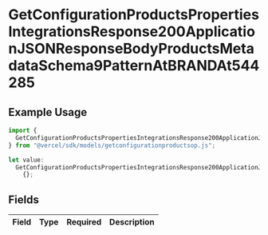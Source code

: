 # GetConfigurationProductsPropertiesIntegrationsResponse200ApplicationJSONResponseBodyProductsMetadataSchema9PatternAtBRANDAt544285

## Example Usage

```typescript
import {
  GetConfigurationProductsPropertiesIntegrationsResponse200ApplicationJSONResponseBodyProductsMetadataSchema9PatternAtBRANDAt544285,
} from "@vercel/sdk/models/getconfigurationproductsop.js";

let value:
  GetConfigurationProductsPropertiesIntegrationsResponse200ApplicationJSONResponseBodyProductsMetadataSchema9PatternAtBRANDAt544285 =
    {};
```

## Fields

| Field       | Type        | Required    | Description |
| ----------- | ----------- | ----------- | ----------- |